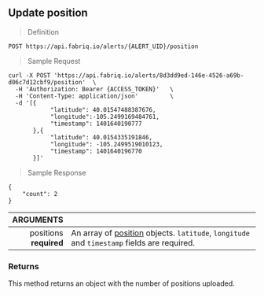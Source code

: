 ## Update position

> Definition

```text
POST https://api.fabriq.io/alerts/{ALERT_UID}/position
```

> Sample Request

```shell
curl -X POST 'https://api.fabriq.io/alerts/8d3dd9ed-146e-4526-a69b-d06c7d12cbf9/position'  \
  -H 'Authorization: Bearer {ACCESS_TOKEN}'   \
  -H 'Content-Type: application/json'         \
  -d '[{                                        
            "latitude": 40.01547488387676,
            "longitude":-105.2499169484761,
            "timestamp": 1401640190777                      
       },{                                      
            "latitude": 40.0154335191846,                    
            "longitude": -105.2499519010123,                    
            "timestamp": 1401640196770                      
       }]'
```


> Sample Response

```text
{
    "count": 2
}
```

ARGUMENTS ||
---------:| -----------
positions <br>**required**  | An array of [position](#position) objects. `latitude`, `longitude` and `timestamp` fields are required.



### Returns
This method returns an object with the number of positions uploaded.
